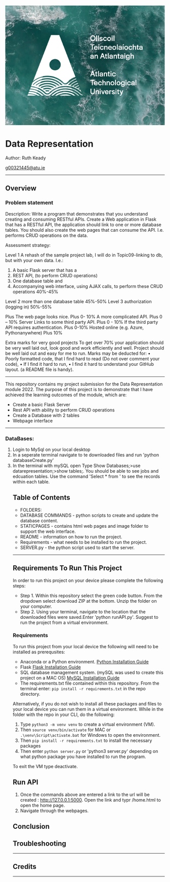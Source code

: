 ![ATU Logo](images/ATU_Logo.png)

# Data Representation

Author: Ruth Keady 

g00321445@atu.ie
***

## Overview

### Problem statement 
Description:
Write a program that demonstrates that you understand creating and consuming
RESTful APIs. 
Create a Web application in Flask that has a RESTful API, the application
should link to one or more database tables.
You should also create the web pages that can consume the API. I.e. performs
CRUD operations on the data.

Assessment strategy:

Level 1
A rehash of the sample project lab, I will do in
Topic09-linking to db, but with your own data.
I.e.:
1. A basic Flask server that has a
2. REST API, (to perform CRUD operations)
3. One database table and
4. Accompanying web interface, using AJAX
calls, to perform these CRUD operations
40%-45%

Level 2
 more than one database table 45%-50%
Level 3 
 authorization (logging in) 50%-55%

Plus
The web page looks nice. Plus 0- 10%
A more complicated API. Plus 0 – 10%
Server Links to some third party API. Plus 0 - 10%
If the third party API requires authentication. Plus 0-10%
Hosted online (e.g. Azure, Pythonanywhere) Plus 10%

Extra marks for very good projects
To get over 70% your application should be very well laid out, look good and work
efficiently and well.
Project should be well laid out and easy for me to run.
Marks may be deducted for:
• Poorly formatted code, that I find hard to read (Do not over comment your
code),
• If I find it hard to run,
• I find it hard to understand your GitHub layout. (a README file is handy).
______________________________________________________________________________


This repository contains my project submission for the Data Representation module 2022. The purpose of this project is to demonstrate that I have achieved the learning outcomes of the module, which are:
- Create a basic Flask Server
- Rest API with ability to perform CRUD operations
- Create a Database with 2 tables
- Webpage  interface 

***
### DataBases:
1. Login to MySql on your local desktop
2. In a seperate terminal navigate to te downloaded files and run 'python databaseCreate.py'   
3. In the terminal with mySQL open Type Show Databases;>use datarepresentation;>show tables;. You should be able to see jobs and edcuation tables. Use the command 'Select * from <table>' to see the records within each table. 

## Table of Contents

- FOLDERS:
- DATABASE COMMANDS - python scripts to create and update the database content. 
- STATICPAGES - contains html web pages and image folder to support the web interface. 
- README - information on how to run the project. 
- Requirements - what needs to be installed to run the project. 
- SERVER.py - the python script used to start the server. 


***

## Requirements To Run This Project 
In order to run this project on your device please complete the following steps:
- Step 1. Within this repository select the green code button. From the dropdown select download ZIP at the bottom. Unzip the folder on your computer. 
- Step 2. Using your terminal, navigate to the location that the downloaded files were saved.Enter 'python runAPI.py'. Suggest to run the project from a virtual environment. 

### Requirements

To run this project from your local device the following will need to be installed as prerequsites:
  -  Anaconda or a Python environment. [Python Installation Guide](https://docs.anaconda.com/anaconda/install/index.html)
  - Flask [Flask Installation Guide](https://flask.palletsprojects.com/en/2.0.x/installation/)
  - SQL database management system. (mySQL was used to create this project on a MAC OS) [MySQL Installation Guide](https://dev.mysql.com/doc/mysql-installation-excerpt/5.7/en/)
  - The requirements.txt file contained within this repository. From the terminal enter: `pip install -r requirements.txt` in the repo directory.

Alternatively, if you do not wish to install all these packages and files to your local device you can run them in a virtual environment. While in the folder with the repo in your CLI, do the following:

1. Type `python3 -m venv venv` to create a virtual environment (VM).
2. Then `source venv/bin/activate` for MAC or `.\venv\Script\activate.bat` for Windows to open the environment.
3. Then `pip install -r requirements.txt` to install the necessary packages
4. Then enter `python server.py` or 'python3 server.py' depending on what python package you have installed to run the program. 

To exit the VM type deactivate.

## Run API
1. Once the commands above are entered a link to the url will be created : http://127.0.0.1:5000. Open the link and typr /home.html to open the home page. 
2. Navigate through the webpages. 

## Conclusion


## Troubleshooting


***

## Credits


***
